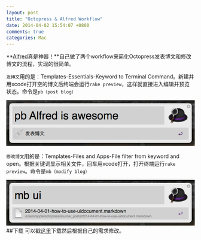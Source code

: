 ```yaml
---
layout: post
title: "Octopress & Alfred Workflow"
date: 2014-04-02 15:54:07 +0800
comments: true
categories: Mac
---
```

**[Alfred](http://www.alfredapp.com/)真是神器！**自己做了两个workflow来简化Octopress发表博文和修改博文的流程，实现的很简单。

`发博文`用的是：Templates-Essentials-Keyword to Terminal Command。新建并用xcode打开空的博文后终端会运行`rake preview`，这样就直接进入编辑并预览状态。命令是`pb（post blog）`

![pb](/blogimage/2014/pb.png)

`修改博文`用的是：Templates-Files and Apps-File filter from keyword and open。根据关键词显示相关文件，回车用xcode打开，打开终端运行`rake preview`。命令是`mb（modify blog）`

![mb](/blogimage/2014/mb.png)<br>
##下载
可以戳[这里](/blogfile/2014/归档.zip)下载然后根据自己的需求修改。

